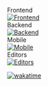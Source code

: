 Frontend\
[![Frontend](https://skillicons.dev/icons?i=html,css,sass,tailwind,js,ts,react,nextjs,vue,nuxt,pinia&theme=dark&perline=6)](https://skillicons.dev)\
Backend\
[![Backend](https://skillicons.dev/icons?i=py,go,rust,postgres,redis,docker&theme=dark)](https://skillicons.dev)\
Mobile\
[![Mobile](https://skillicons.dev/icons?i=kotlin,swift&theme=dark)](https://skillicons.dev)\
Editors\
[![Editors](https://skillicons.dev/icons?i=neovim,vscode&theme=dark)](https://skillicons.dev)

[![wakatime](https://wakatime.com/badge/user/018b3b49-c58e-43c0-bcc1-443ae633a752.svg)](https://wakatime.com/@018b3b49-c58e-43c0-bcc1-443ae633a752)
